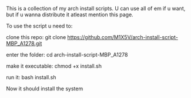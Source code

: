 This is a collection of my arch install scripts. U can use all of em if u want, but if u wanna distribute it atleast mention this page.




To use the script u need to:

clone this repo: git clone https://github.com/M1X5V/arch-install-script-MBP_A1278.git

enter the folder: cd arch-install-script-MBP_A1278

make it executable: chmod +x install.sh

run it: bash install.sh

Now it should install the system 
